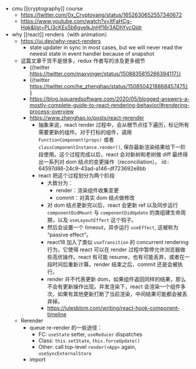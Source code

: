 - cmu [[cryptography]] course
	- https://twitter.com/0x_Cryptoyang/status/1652630652557340672
	- https://www.youtube.com/watch?v=ltFaHCg-Hqk&list=PLI3cKEs5b6gvelkJnHf16r3ADhYvcQjdr
- why [[react]] renders（with animation）
	- https://ui.dev/why-react-renders
		- state updater in sync in most cases, but we will never read the newest state in event handler because of snapshot
	- 这篇文章干货不是很多，redux 作者写的涉及更多细节
		- {{twitter https://twitter.com/maxyinger/status/1508835815266394117}}
		- {{twitter https://twitter.com/he_zhenghao/status/1508504218868457475}}
		- https://blog.isquaredsoftware.com/2020/05/blogged-answers-a-mostly-complete-guide-to-react-rendering-behavior/#rendering-process-overview
		- https://www.zhenghao.io/posts/react-rerender
			- 抽象来说，react render 过程中，会从根节点往下遍历，标记所有需要更新的组件。对于打标的组件，调用 `FunctionComponent(props)` 或者 `classComponentInstance.render()`, 保存最新渲染结果给下一阶段使用。这个过程完成以后，react 会对新树和老树做 diff 最终得出一系列对 dom 结点的变更操作（reconciliation）。
			  id:: 64597d86-24c9-43ad-a146-df723692e8bb
			- react 把这个过程划分为两个阶段
				- 大致分为：
					- render：渲染组件收集变更
					- commit：对真实 dom 结点做修改
				- 对 dom 结点更新完以后，react 会更新 ref 以及同步运行 `componentDidMount` 与 `componentDidUpdate` 的类组建生命周期，以及 `useLayoutEffect` 这个钩子。
				- 然后会设置一个 timeout，异步运行 `useEffect`, 这被称为 “passive effect”。
				- react18 加入了类似 `useTransition` 的 concurrent rendering 行为，它使得 react 可以在 render 过程中暂停允许浏览器做些高优操作。react 有可能 resume，也有可能丢弃，或者在一段时间后重新计算。render 结束之后，commit 还是会被执行。
				- render 并不代表更新 dom，如果组件返回同样的结果，那么不会有更新操作出现。并发渲染下，react 会渲染一个组件多次，如果有其他更新打断了当前渲染，中间结果可能都会被丢弃掉。
				- https://julesblom.com/writing/react-hook-component-timeline
	- Rerender
		- queue re-render 的一些途径：
			- FC: `useState` setter, `useReducer` dispatches
			- Class: `this.setState`, `this.forceUpdate()`
			- Other: call top-level `render(<App>` again, `useSyncExternalStore`
		- import